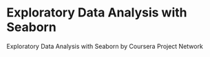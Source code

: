 # Exploratory Data Analysis with Seaborn

Exploratory Data Analysis with Seaborn by Coursera Project Network